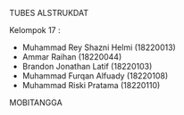 TUBES ALSTRUKDAT

Kelompok 17 :
- Muhammad Rey Shazni Helmi (18220013)
- Ammar Raihan (18220044)
- Brandon Jonathan Latif (18220103)
- Muhammad Furqan Alfuady (18220108)
- Muhammad Riski Pratama (18220110)

MOBITANGGA

